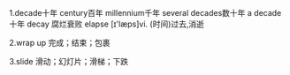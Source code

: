 1.decade十年 century百年 millennium千年   several decades数十年  a decade十年 decay 腐烂衰败  elapse [ɪ'læps]vi. (时间)过去,消逝  

2.wrap up 完成；结束；包裹

3.slide 滑动；幻灯片；滑梯；下跌

